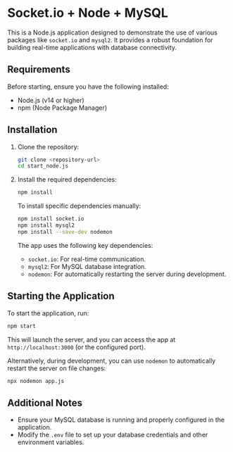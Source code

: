 # Socket.io + Node + MySQL

This is a Node.js application designed to demonstrate the use of various packages like `socket.io` and `mysql2`. It provides a robust foundation for building real-time applications with database connectivity.

## Requirements

Before starting, ensure you have the following installed:

- Node.js (v14 or higher)
- npm (Node Package Manager)

## Installation

1. Clone the repository:
   ```bash
   git clone <repository-url>
   cd start_node.js
   ```

2. Install the required dependencies:
   ```bash
   npm install
   ```

   To install specific dependencies manually:
   ```bash
   npm install socket.io
   npm install mysql2
   npm install --save-dev nodemon
   ```

   The app uses the following key dependencies:
   - `socket.io`: For real-time communication.
   - `mysql2`: For MySQL database integration.
   - `nodemon`: For automatically restarting the server during development.

## Starting the Application

To start the application, run:
```bash
npm start
```

This will launch the server, and you can access the app at `http://localhost:3000` (or the configured port).

Alternatively, during development, you can use `nodemon` to automatically restart the server on file changes:
```bash
npx nodemon app.js
```

## Additional Notes

- Ensure your MySQL database is running and properly configured in the application.
- Modify the `.env` file to set up your database credentials and other environment variables.

